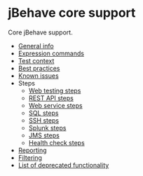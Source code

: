 # jBehave core support
Core jBehave support.  
- [General info](docs/General.md)
- [Expression commands](docs/Expression-commands.md)
- [Test context](docs/Test-context.md)
- [Best practices](docs/Best-practices.md)
- [Known issues](docs/Known-issues.md)
- Steps
    - [Web testing steps](docs/Web-testing.md)
    - [REST API steps](docs/Rest-api.md)  
    - [Web service steps](docs/Web-service.md)
    - [SQL steps](docs/Sql-steps.md)
    - [SSH steps](docs/Ssh.md)
    - [Splunk steps](docs/Splunk.md)
    - [JMS steps](docs/Jms.md)
    - [Health check steps](docs/Health-checks.md)
- [Reporting](docs/Reporting.md)
- [Filtering](docs/Filtering.md)
- [List of deprecated functionality](docs/Deprecated.md)
